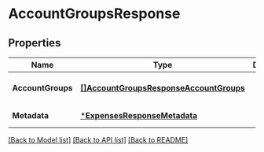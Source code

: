 # AccountGroupsResponse

## Properties
Name | Type | Description | Notes
------------ | ------------- | ------------- | -------------
**AccountGroups** | [**[]AccountGroupsResponseAccountGroups**](AccountGroupsResponse_accountGroups.md) |  | [optional] [default to null]
**Metadata** | [***ExpensesResponseMetadata**](ExpensesResponse_metadata.md) |  | [default to null]

[[Back to Model list]](../README.md#documentation-for-models) [[Back to API list]](../README.md#documentation-for-api-endpoints) [[Back to README]](../README.md)

